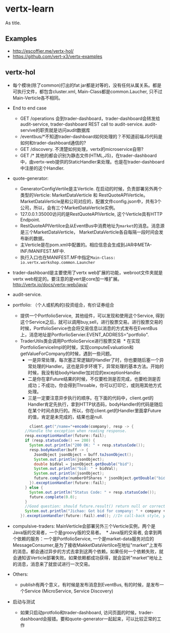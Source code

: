 # vertx-learn
As title.

## Examples
* http://escoffier.me/vertx-hol/ 
* https://github.com/vert-x3/vertx-examples


## vertx-hol

* 每个模块(除了common)打出的fat jar都是对等的，没有任何从属关系。都是可执行文件，都包含cluster.xml, Main-Class都是common.Laucher, 只不过Main-Verticle各不相同。
* End to end case
  * GET /operations 会到trader-dashboard，trader-dashboard会转发给audit-service, trader-dashboard REST call to audit-service. audit-servive的职责就是访问audit数据库
  * /eventbus/\*不知道trader-dashboard如何处理的？不知道前端JS代码是如何和trader-dashboard通信的?
  * GET /discovery. 不清楚如何处理，vertx的microservice自带?
  * GET /\* 其他的都会识别为静态文件(HTML,JS)，在trader-dashboard中，由vertx-web提供的StaticHandler来处理。也是在trader-dashboard中注册的这个Handler.
* quote-generator:
  * GeneratorConfigVertile是主Verticle. 在启动的时候，负责部署另外两个类型的Verticle: MarketDataVerticle 和 RestQuoteAPIVerticle。MarketDataVerticle是和公司对应的，配置文件config.json中，共有3个公司，所以，会有三个MarketDataVerticle实例。
  * 127.0.0.1:35000访问的是RestQuoteAPIVerticle, 这个Verticle具有HTTP Endpoint.
  * RestQuoteAPIVertilce会从EventBus中消费地址为`market`的消息。消息源是三个MarketDataVerticle， MarketDataVerticle各自每隔一段时间会发布新的数据。
  * 主Verticle是在pom.xml中配置的。相应信息会生成到JAR中META-INF/MANIFEST.MF中.
  * 执行入口也在MANIFEST.MF中指定`Main-Class: io.vertx.workshop.common.Launcher`
* trader-dashboard是主要使用了vertx web扩展的功能，webroot文件夹就是vertx web规定的。要注意的是vert是core加一堆扩展。http://vertx.io/docs/vertx-web/java/
* audit-service.
* portfolio: （个人或机构的)投资组合，有价证券组合
  * 提供一个PortfolioService,  其他组件，可以发现和使用这个Service, 得到这个Service之后，就可以调用buy,sell，进行股票交易。进行股票交易的时候，PortfolioService也会将交易信息以消息的方式发布在EventBus上，消息地址是PortforlioServier.EVENT\_ADDRESS="portfolio".
  * TraderUtils类会调用PortfolioService进行股票交易
  * 在实现PortfolioServiceImpl的时候，实现computeEvaluation和getValueForCompany的时候，遇到一些问题。
    * 一是异常处理，每次塞正常逻辑的Handler了时，你也要随后塞一个异常处理的Handler。这也是异步环境下，异常处理的基本方法。开始的时候，我没有给bodyHandler加对应的exceptionHandler.
    * 二是你在拿Future结果的时候，不仅要检测是否完成，也要检测是否成功；不成功，你会得到Throable，你可以打印它，或则用其他方式处理。
    * 三是一定要注意异步执行的顺序。在下面的代码中，client.get的Handler肯定先执行，拿到HTTP状态码，bodyHandler的代码是随后在某个时间点执行的。所以，你在client.get的Handler里面拿Future的值，肯定是未完成的，结果也是null.
    ```java
        client.get("/name="+encode(company), resp -> {
      //Handle the exception when reading response.
      resp.exceptionHandler(future::fail);
      if (resp.statusCode() == 200) {
        System.out.println("200 OK: " + resp.statusCode());
        resp.bodyHandler(buff -> {
          JsonObject jsonObject = buff.toJsonObject();
          System.out.println(jsonObject);
          double bidVal = jsonObject.getDouble("bid");
          System.out.println("bid: " + bidVal);
          System.out.println(jsonObject);
          future.complete(numberOfShares * jsonObject.getDouble("bid"));
        }).exceptionHandler(future::fail);
      } else {
        System.out.println("Status Code: " + resp.statusCode());
        future.complete(0.0);
      }
      //Good question: should future.result() return null or correct double value?
      System.out.println("Jichao: Got bid for company: " + company + " - " + future.isComplete() +  " - " + future.result());
    }).exceptionHandler(future::fail).end(); //In call-back style, you have to register the exception handler.
    ```
* compulsive-traders: MainVerticle会部署另外三个Verticle实例，两个是Java版的交易者，一个是groovy版的交易者。
  * Java版的交易者, 会拿到两个依赖的服务：一个是PortfolioService, 一个是market-data服务对应的MessageConsumer,是为了接收MakketDataVertilce在地址"market"上发布的消息。都会通过异步的方式去拿到这两个依赖。如果任何一个依赖失败，就会通知该Verticle部署失败。如果依赖都成功获得，就会监听"market"地址上的消息，消息来了就尝试进行一次交易。

* Others:
  * publish有两个意义，有时候是发布消息到EventBus, 有的时候，是发布一个Service (MicroService, Service Discovery)
* 启动与测试
  * 如果只启动protfolio和trader-dashboard, 访问页面的时候，trader-dashboard会报错。要和quote-generator一起起来，可以比较正常的工作

